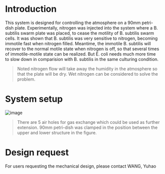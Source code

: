 # Introduction


This system is designed for controlling the atmosphere on a 90mm petri-dish plate. Experimentally, nitrogen was injected into the system where a B. subtilis swarm plate was placed, to cease the motility of B. subtilis swarm cells. It was shown that B. subtilis was very sensitive to nitrogen, becoming immotile fast when nitrogen filled. Meantime, the immotile B. subtilis will recover to the normal motile state when nitrogen is off, so that several times of immotile-motile state can be realized. But E. coli needs much more time to slow down in comparision with B. subtilis in the same culturing condition.


>Noted nitrogen flow will take away the humidity in the atmosphere so that the plate will be dry. Wet nitrogen can be considered to solve the problem.


# System setup
![image](https://github.com/user-attachments/assets/ba2ecaa3-2df2-4c7d-aa13-eeec950f58f0)

>There are 5 air holes for gas exchange which could be used as further extension. 90mm petri-dish was clamped in the position between the upper and lower structure in the figure.

# Design request
For users requesting the mechanical design, please contact WANG, Yuhao
